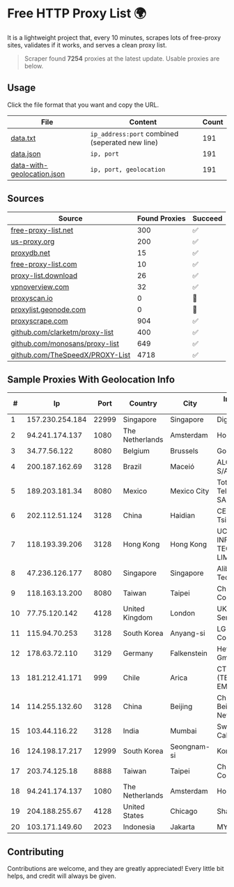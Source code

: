 
# Free HTTP Proxy List 🌍

It is a lightweight project that, every 10 minutes, scrapes lots of free-proxy sites, validates if it works, and serves a clean proxy list.


> Scraper found **7254** proxies at the latest update. Usable proxies are below.

## Usage

Click the file format that you want and copy the URL.


|File|Content|Count|
|----|-------|-----|
|[data.txt](https://raw.githubusercontent.com/themiralay/Proxy-List-World/master/data.txt)|`ip_address:port` combined (seperated new line)|191|
|[data.json](https://raw.githubusercontent.com/themiralay/Proxy-List-World/master/data.json)|`ip, port`|191|
|[data-with-geolocation.json](https://raw.githubusercontent.com/themiralay/Proxy-List-World/master/data-with-geolocation.json)|`ip, port, geolocation`|191|

## Sources

|Source|Found Proxies|Succeed|
|------|-------------|-------|
|[free-proxy-list.net](https://free-proxy-list.net)|300|✅|
|[us-proxy.org](https://www.us-proxy.org)|200|✅|
|[proxydb.net](http://proxydb.net)|15|✅|
|[free-proxy-list.com](https://free-proxy-list.com/?page=&port=&type%5B%5D=http&type%5B%5D=https&up_time=0&search=Search)|10|✅|
|[proxy-list.download](https://www.proxy-list.download/HTTP)|26|✅|
|[vpnoverview.com](https://vpnoverview.com/privacy/anonymous-browsing/free-proxy-servers)|32|✅|
|[proxyscan.io](https://www.proxyscan.io)|0|🚫|
|[proxylist.geonode.com](https://proxylist.geonode.com/api/proxy-list?limit=300&page=1&sort_by=lastChecked&sort_type=desc&protocols=http,https)|0|🚫|
|[proxyscrape.com](https://api.proxyscrape.com/v2/?request=displayproxies&protocol=http&timeout=10000&country=all&ssl=all&anonymity=all)|904|✅|
|[github.com/clarketm/proxy-list](https://raw.githubusercontent.com/clarketm/proxy-list/master/proxy-list-raw.txt)|400|✅|
|[github.com/monosans/proxy-list](https://raw.githubusercontent.com/monosans/proxy-list/main/proxies/http.txt)|649|✅|
|[github.com/TheSpeedX/PROXY-List](https://raw.githubusercontent.com/TheSpeedX/PROXY-List/master/http.txt)|4718|✅|


## Sample Proxies With Geolocation Info

|#|Ip|Port|Country|City|Internet Service Provider|
|-|--|----|-------|----|-------------------------|
|1|157.230.254.184|22999|Singapore|Singapore|DigitalOcean, LLC|
|2|94.241.174.137|1080|The Netherlands|Amsterdam|Hostkey B.V.|
|3|34.77.56.122|8080|Belgium|Brussels|Google LLC|
|4|200.187.162.69|3128|Brazil|Maceió|ALGAR TELECOM S/A|
|5|189.203.181.34|8080|Mexico|Mexico City|Total Play Telecomunicaciones SA De CV|
|6|202.112.51.124|3128|China|Haidian|CERNET2 IX at Tsinghua University|
|7|118.193.39.206|3128|Hong Kong|Hong Kong|UCLOUD INFORMATION TECHNOLOGY (HK) LIMITED|
|8|47.236.126.177|8080|Singapore|Singapore|Alibaba (US) Technology Co., Ltd.|
|9|118.163.13.200|8080|Taiwan|Taipei|Chunghwa Telecom Co., Ltd.|
|10|77.75.120.142|4128|United Kingdom|London|UK Dedicated Servers Limited|
|11|115.94.70.253|3128|South Korea|Anyang-si|LG DACOM Corporation|
|12|178.63.72.110|3129|Germany|Falkenstein|Hetzner Online GmbH|
|13|181.212.41.171|999|Chile|Arica|CTC. CORP S.A. (TELEFONICA EMPRESAS)|
|14|114.255.132.60|3128|China|Beijing|China Unicom Beijing Province Network|
|15|103.44.116.22|3128|India|Mumbai|Swastik Internet and Cables pvt. ltd|
|16|124.198.17.217|12999|South Korea|Seongnam-si|Korea Telecom|
|17|203.74.125.18|8888|Taiwan|Taipei|Chunghwa Telecom Co., Ltd.|
|18|94.241.174.137|1080|The Netherlands|Amsterdam|Hostkey B.V.|
|19|204.188.255.67|4128|United States|Chicago|Sharktech|
|20|103.171.149.60|2023|Indonesia|Jakarta|MYREPUBLIC|



## Contributing

Contributions are welcome, and they are greatly appreciated! Every
little bit helps, and credit will always be given.

